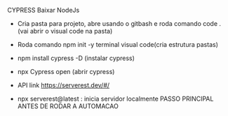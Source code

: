 CYPRESS
Baixar NodeJs

- Cria pasta para projeto, abre usando o gitbash e roda comando code . (vai abrir o visual code na pasta)
- Roda comando npm init -y  terminal visual code(cria estrutura pastas)
- npm install cypress -D (instalar cypress)

- npx Cypress open (abrir cypress)
- API  link https://serverest.dev/#/
- npx serverest@latest   : inicia servidor localmente PASSO PRINCIPAL ANTES DE RODAR A AUTOMACAO
